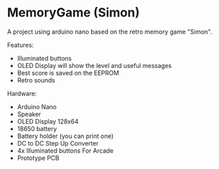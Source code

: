 # MemoryGame (Simon)
A project using arduino nano based on the retro memory game "Simon".

Features:
- Illuminated buttons
- OLED Display will show the level and useful messages 
- Best score is saved on the EEPROM
- Retro sounds

Hardware:
- Arduino Nano
- Speaker
- OLED Display 128x64
- 18650 battery
- Battery holder (you can print one)
- DC to DC Step Up Converter
- 4x Illuminated buttons For Arcade
- Prototype PCB
